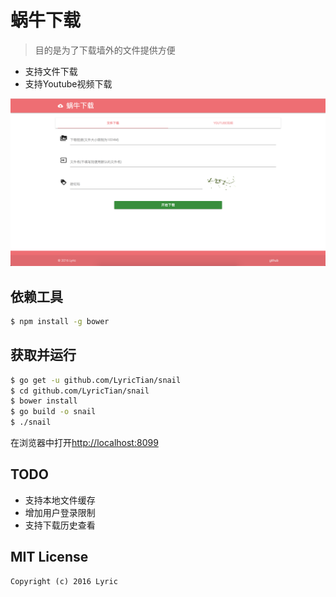 # 蜗牛下载
> 目的是为了下载墙外的文件提供方便

- 支持文件下载
- 支持Youtube视频下载

![screenshot](https://raw.githubusercontent.com/LyricTian/snail/master/static/img/screenshot.png)

## 依赖工具

``` bash
$ npm install -g bower
```

## 获取并运行

``` bash
$ go get -u github.com/LyricTian/snail
$ cd github.com/LyricTian/snail
$ bower install
$ go build -o snail
$ ./snail
```

在浏览器中打开[http://localhost:8099](http://localhost:8099)

## TODO

* 支持本地文件缓存
* 增加用户登录限制
* 支持下载历史查看

## MIT License

```
Copyright (c) 2016 Lyric
```

